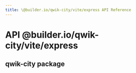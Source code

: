 ```yaml
---
title: \@builder.io/qwik-city/vite/express API Reference
---
```


# **API** @builder.io/qwik-city/vite/express

## qwik-city package
